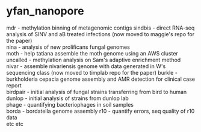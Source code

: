 # yfan_nanopore
mdr - methylation binning of metagenomic contigs
sindbis - direct RNA-seq analysis of SINV and aB treated infections (now moved to maggie's repo for the paper)  
nina - analysis of new prolificans fungal genomes  
moth - help tatiana assemble the moth genome using an AWS cluster  
uncalled - methylation analysis on Sam's adaptive enrichment method  
nivar - assemble nivariensis genome with data generated in W's sequencing class  (now moved to timplab repo for the paper)
burkle - burkholderia cepacia genome assembly and AMR detection for clinical case report  
birdpair - initial analysis of fungal strains transferring from bird to human  
dunlop - initial analysis of strains from dunlop lab  
phage - quantifying bacteriophages in soil samples  
borda - bordatella genome assembly 
r10 - quantify errors, seq quality of r10 data  
etc etc  
